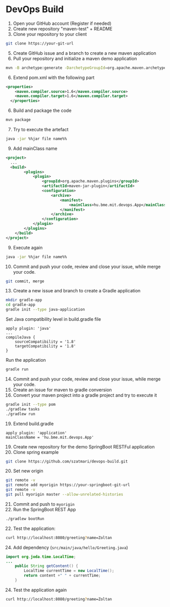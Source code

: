 # DevOps Build

1. Open your GitHub account (Register if needed)
2. Create new repository "maven-test" + README
3. Clone your repository to your client
```bash
git clone https://your-git-url
```
5. Create GitHub issue and a branch to create a new maven application
6. Pull your repository and initialize a maven demo application
```bash
mvn -B archetype:generate -DarchetypeGroupId=org.apache.maven.archetypes -DgroupId=hu.bme.mit.devops -DartifactId=maven-app
```
6. Extend pom.xml with the following part
```xml
<properties>
    <maven.compiler.source>1.6</maven.compiler.source>
    <maven.compiler.target>1.6</maven.compiler.target>
  </properties>
```
6. Build and package the code
```bash
mvn package
```
7. Try to execute the artefact
```bash
java -jar %%jar file name%%
```
9. Add mainClass name  
```xml
<project>
  ...
  <build>
		<plugins>
			<plugin>
				<groupId>org.apache.maven.plugins</groupId>
				<artifactId>maven-jar-plugin</artifactId>
				<configuration>
					<archive>
						<manifest>
							<mainClass>hu.bme.mit.devops.App</mainClass>
						</manifest>
					</archive>
				</configuration>
			</plugin>
		</plugins>
	</build>
</project>
```
9. Execute again
```bash
java -jar %%jar file name%%
```
10. Commit and push your code, review and close your issue, while merge your code.
```bash
git commit, merge
```
13. Create a new issue and branch to create a Gradle application
```bash
mkdir gradle-app 
cd gradle-app
gradle init --type java-application
```
Set Java compatibility level in build.gradle file
```
apply plugin: 'java'
...
compileJava {
    sourceCompatibility = '1.8'
    targetCompatibility = '1.8'
}
```
Run the application
```bash
gradle run
```
14. Commit and push your code, review and close your issue, while merge your code.
16. Create an issue for maven to gradle conversion
17. Convert your maven project into a gradle project and try to execute it
```bash
gradle init --type pom
./gradlew tasks
./gradlew run
```
19. Extend build.gradle
```
apply plugin: 'application'
mainClassName = 'hu.bme.mit.devops.App'
```
19. Create new repository for the demo SpringBoot RESTFul application
19. Clone spring example
```bash
git clone https://github.com/szatmari/devops-build.git
```
20. Set new origin
```bash
git remote -v
git remote add myorigin https://your-springboot-git-url
git remote -v
git pull myorigin master --allow-unrelated-histories
```
21. Commit and push to `myorigin`
21. Run the SpringBoot REST App
```bash
./gradlew bootRun
```
22. Test the application: 
```bash
curl http://localhost:8080/greeting?name=Zoltan
```
24. Add dependency (`src/main/java/hello/Greeting.java`)
```java
import org.joda.time.LocalTime;
...
    public String getContent() {
        LocalTime currentTime = new LocalTime();
        return content +" " + currentTime;
    }
```
24. Test the application again
```bash
curl http://localhost:8080/greeting?name=Zoltan
```

